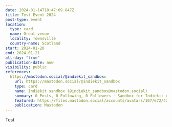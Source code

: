 ```yaml
---
date: 2024-01-14T18:47:09.847Z
title: Test Event 2024
post-type: event
location:
  type: card
  name: Great venue
  locality: Townsville
  country-name: Scotland
start: 2024-01-20
end: 2024-01-21
all-day: "true"
publication-date: now
visibility: public
references:
  https://mastodon.social/@indiekit_sandbox:
    url: https://mastodon.social/@indiekit_sandbox
    type: card
    name: Indiekit sandbox (@indiekit_sandbox@mastodon.social)
    summary: 0 Posts, 0 Following, 0 Followers · Sandbox for Indiekit experimentation.
    featured: https://files.mastodon.social/accounts/avatars/107/672/426/168/110/293/original/ad3ceb2ec9fcdd09.png
    publication: Mastodon
---
```


Test
